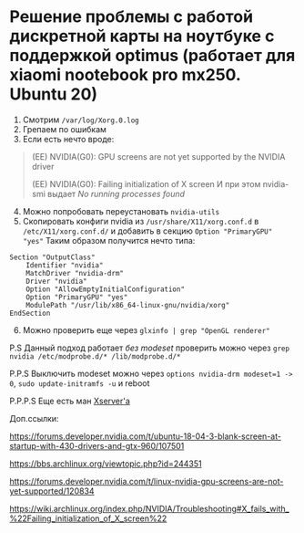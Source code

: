 # Решение проблемы с работой дискретной карты на ноутбуке с поддержкой optimus (работает для xiaomi nootebook pro mx250. Ubuntu 20)
1. Смотрим `/var/log/Xorg.0.log`
2. Грепаем по ошибкам
3. Если есть нечто вроде:
> (EE) NVIDIA(G0): GPU screens are not yet supported by the NVIDIA driver
>
> (EE) NVIDIA(G0): Failing initialization of X screen
И при этом nvidia-smi выдает *No running processes found*
4. Можно попробовать переустановать `nvidia-utils`
5. Скопировать конфиги nvidia из `/usr/share/X11/xorg.conf.d` в `/etc/X11/xorg.conf.d/`
и добавить в секцию `Option "PrimaryGPU" "yes"`
Таким образом получится нечто типа:
```
Section "OutputClass"
    Identifier "nvidia"
    MatchDriver "nvidia-drm"
    Driver "nvidia"
    Option "AllowEmptyInitialConfiguration"
    Option "PrimaryGPU" "yes"
    ModulePath "/usr/lib/x86_64-linux-gnu/nvidia/xorg"
EndSection
```
6. Можно проверить еще через `glxinfo | grep "OpenGL renderer"`

P.S Данный подход работает *без modeset* проверить можно через `grep nvidia /etc/modprobe.d/* /lib/modprobe.d/*`

P.P.S Выключить modeset можно через `options nvidia-drm modeset=1 -> 0`, `sudo update-initramfs -u` и reboot

P.P.P.S Еще есть ман [Xserver'a](http://download.nvidia.com/XFree86/Linux-x86_64/440.82/README/primerenderoffload.html)

Доп.ссылки:

https://forums.developer.nvidia.com/t/ubuntu-18-04-3-blank-screen-at-startup-with-430-drivers-and-gtx-960/107501

https://bbs.archlinux.org/viewtopic.php?id=244351

https://forums.developer.nvidia.com/t/linux-nvidia-gpu-screens-are-not-yet-supported/120834

https://wiki.archlinux.org/index.php/NVIDIA/Troubleshooting#X_fails_with_%22Failing_initialization_of_X_screen%22